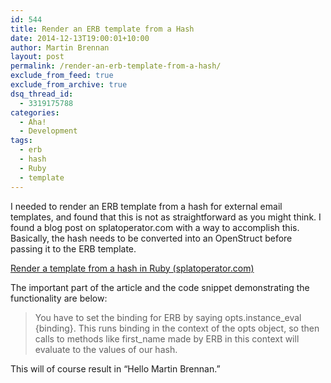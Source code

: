 ```yaml
---
id: 544
title: Render an ERB template from a Hash
date: 2014-12-13T19:00:01+10:00
author: Martin Brennan
layout: post
permalink: /render-an-erb-template-from-a-hash/
exclude_from_feed: true
exclude_from_archive: true
dsq_thread_id:
  - 3319175788
categories:
  - Aha!
  - Development
tags:
  - erb
  - hash
  - Ruby
  - template
---
```


I needed to render an ERB template from a hash for external email templates, and found that this is not as straightforward as you might think. I found a blog post on splatoperator.com with a way to accomplish this. Basically, the hash needs to be converted into an OpenStruct before passing it to the ERB template.

[Render a template from a hash in Ruby (splatoperator.com)](http://splatoperator.com/2012/07/render-a-template-from-a-hash-in-ruby/)

The important part of the article and the code snippet demonstrating the functionality are below:

> You have to set the binding for ERB by saying opts.instance\_eval {binding}. This runs binding in the context of the opts object, so then calls to methods like first\_name made by ERB in this context will evaluate to the values of our hash.



This will of course result in “Hello Martin Brennan.”
